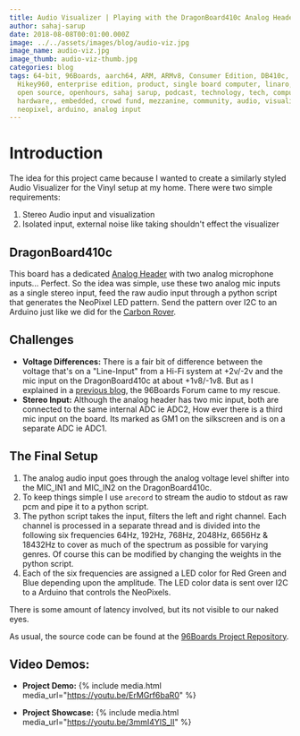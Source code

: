```yaml
---
title: Audio Visualizer | Playing with the DragonBoard410c Analog Header
author: sahaj-sarup
date: 2018-08-08T00:01:00.000Z
image: ../../assets/images/blog/audio-viz.jpg
image_name: audio-viz.jpg
image_thumb: audio-viz-thumb.jpg
categories: blog
tags: 64-bit, 96Boards, aarch64, ARM, ARMv8, Consumer Edition, DB410c, Rock960,
  Hikey960, enterprise edition, product, single board computer, linaro, linux,
  open source, openhours, sahaj sarup, podcast, technology, tech, computer,
  hardware,, embedded, crowd fund, mezzanine, community, audio, visualizer,
  neopixel, arduino, analog input
---
```


# Introduction

The idea for this project came because I wanted to create a similarly styled Audio Visualizer for the Vinyl setup at my home. There were two simple requirements:

1. Stereo Audio input and visualization
2. Isolated input, external noise like taking shouldn't effect the visualizer

## DragonBoard410c

This board has a dedicated [Analog Header](https://www.96boards.org/documentation/consumer/dragonboard/dragonboard410c/hardware-docs/hardware-user-manual.md.html#analog-expansion-connector) with two analog microphone inputs... Perfect.
So the idea was simple, use these two analog mic inputs as a single stereo input, feed the raw audio input through a python script that generates the NeoPixel LED pattern. Send the pattern over I2C to an Arduino just like we did for the [Carbon Rover](https://github.com/96boards-projects/carbon_rover#1-hardware).

## Challenges

- **Voltage Differences:** There is a fair bit of difference between the voltage that's on a "Line-Input" from a Hi-Fi system at +2v/-2v and the mic input on the DragonBoard410c at about +1v8/-1v8. But as I explained in a [previous blog](https://www.96boards.org/blog/line-in-db/), the 96Boards Forum came to my rescue.
- **Stereo Input:** Although the analog header has two mic input, both are connected to the same internal ADC ie ADC2, How ever there is a third mic input on the board. Its marked as GM1 on the silkscreen and is on a separate ADC ie ADC1.

## The Final Setup

1. The analog audio input goes through the analog voltage level shifter into the MIC_IN1 and MIC_IN2 on the DragonBoard410c.
2. To keep things simple I use `arecord` to stream the audio to stdout as raw pcm and pipe it to a python script.
3. The python script takes the input, filters the left and right channel. Each channel is processed in a separate thread and is divided into the following six frequencies 64Hz, 192Hz, 768Hz, 2048Hz, 6656Hz & 18432Hz to cover as much of the spectrum as possible for varying genres. Of course this can be modified by changing the weights in the python script.
4. Each of the six frequencies are assigned a LED color for Red Green and Blue depending upon the amplitude. The LED color data is sent over I2C to a Arduino that controls the NeoPixels.

There is some amount of latency involved, but its not visible to our naked eyes.

As usual, the source code can be found at the [96Boards Project Repository](https://github.com/96boards-projects/audio-visualizer-db410c).

## Video Demos:

- **Project Demo:**
  {% include media.html media_url="https://youtu.be/ErMGrf6baR0" %}

- **Project Showcase:**
  {% include media.html media_url="https://youtu.be/3mmI4YlS_II" %}
